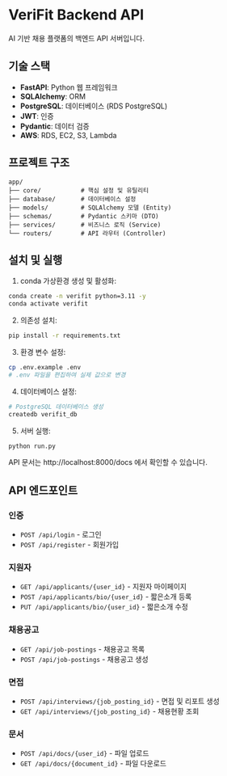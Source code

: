 # VeriFit Backend API

AI 기반 채용 플랫폼의 백엔드 API 서버입니다.

## 기술 스택

- **FastAPI**: Python 웹 프레임워크
- **SQLAlchemy**: ORM
- **PostgreSQL**: 데이터베이스 (RDS PostgreSQL)
- **JWT**: 인증
- **Pydantic**: 데이터 검증
- **AWS**: RDS, EC2, S3, Lambda
## 프로젝트 구조

```
app/
├── core/           # 핵심 설정 및 유틸리티
├── database/       # 데이터베이스 설정
├── models/         # SQLAlchemy 모델 (Entity)
├── schemas/        # Pydantic 스키마 (DTO)
├── services/       # 비즈니스 로직 (Service)
└── routers/        # API 라우터 (Controller)
```

## 설치 및 실행

1. conda 가상환경 생성 및 활성화:
```bash
conda create -n verifit python=3.11 -y
conda activate verifit
```

2. 의존성 설치:
```bash
pip install -r requirements.txt
```

3. 환경 변수 설정:
```bash
cp .env.example .env
# .env 파일을 편집하여 실제 값으로 변경
```

4. 데이터베이스 설정:
```bash
# PostgreSQL 데이터베이스 생성
createdb verifit_db
```

5. 서버 실행:
```bash
python run.py
```

API 문서는 http://localhost:8000/docs 에서 확인할 수 있습니다.

## API 엔드포인트

### 인증
- `POST /api/login` - 로그인
- `POST /api/register` - 회원가입

### 지원자
- `GET /api/applicants/{user_id}` - 지원자 마이페이지
- `POST /api/applicants/bio/{user_id}` - 짧은소개 등록
- `PUT /api/applicants/bio/{user_id}` - 짧은소개 수정

### 채용공고
- `GET /api/job-postings` - 채용공고 목록
- `POST /api/job-postings` - 채용공고 생성

### 면접
- `POST /api/interviews/{job_posting_id}` - 면접 및 리포트 생성
- `GET /api/interviews/{job_posting_id}` - 채용현황 조회

### 문서
- `POST /api/docs/{user_id}` - 파일 업로드
- `GET /api/docs/{document_id}` - 파일 다운로드
